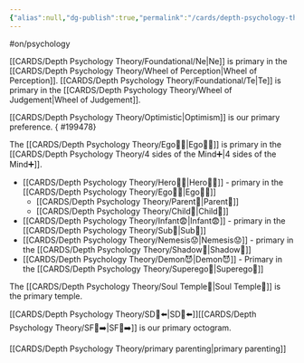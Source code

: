 ```yaml
---
{"alias":null,"dg-publish":true,"permalink":"/cards/depth-psychology-theory/primary/","dgPassFrontmatter":true,"noteIcon":"1","created":"2023-04-07T19:01:04.580+02:00","updated":"2023-05-27T15:36:23.529+02:00"}
---
```


#on/psychology 

[[CARDS/Depth Psychology Theory/Foundational/Ne\|Ne]] is primary in the [[CARDS/Depth Psychology Theory/Wheel of Perception\|Wheel of Perception]].
[[CARDS/Depth Psychology Theory/Foundational/Te\|Te]] is primary in the [[CARDS/Depth Psychology Theory/Wheel of Judgement\|Wheel of Judgement]]. 

[[CARDS/Depth Psychology Theory/Optimistic\|Optimism]] is our primary preference. 
{ #199478}


The [[CARDS/Depth Psychology Theory/Ego🙋‍♂️\|Ego🙋‍♂️]] is primary in the [[CARDS/Depth Psychology Theory/4 sides of the Mind➕\|4 sides of the Mind➕]]. 

- [[CARDS/Depth Psychology Theory/Hero🦸‍♂️\|Hero🦸‍♂️]] - primary in the [[CARDS/Depth Psychology Theory/Ego🙋‍♂️\|Ego🙋‍♂️]]
	- [[CARDS/Depth Psychology Theory/Parent🤨\|Parent🤨]]
	- [[CARDS/Depth Psychology Theory/Child👼\|Child👼]]
- [[CARDS/Depth Psychology Theory/Infant😨\|Infant😨]] - primary in the [[CARDS/Depth Psychology Theory/Sub🤸\|Sub🤸]]
- [[CARDS/Depth Psychology Theory/Nemesis😟\|Nemesis😟]] - primary in the [[CARDS/Depth Psychology Theory/Shadow👥\|Shadow👥]]
- [[CARDS/Depth Psychology Theory/Demon😈\|Demon😈]] - Primary in the [[CARDS/Depth Psychology Theory/Superego👹\|Superego👹]]

The [[CARDS/Depth Psychology Theory/Soul Temple👤\|Soul Temple👤]] is the primary temple.

[[CARDS/Depth Psychology Theory/SD🤸⬅️\|SD🤸⬅️]][[CARDS/Depth Psychology Theory/SF🤸➡️\|SF🤸➡️]] is our primary octogram. 

[[CARDS/Depth Psychology Theory/primary parenting\|primary parenting]]

